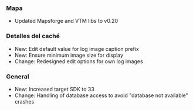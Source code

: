 ### Mapa
- Updated Mapsforge and VTM libs to v0.20

### Detalles del caché
- New: Edit default value for log image caption prefix
- New: Ensure minimum image size for display
- Change: Redesigned edit options for own log images

### General
- New: Increased target SDK to 33
- Change: Handling of database access to avoid "database not available" crashes

